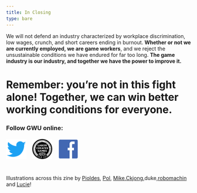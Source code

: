 ```yaml
---
title: In Closing
type: bare
---
```


We will not defend an industry characterized by workplace discrimination, low
wages, crunch, and short careers ending in burnout. **Whether or not we are
currently employed, we are game workers**, and we reject the unsustainable
conditions we have endured for far too long. **The game industry is our industry,
and together we have the power to improve it.**

<div class="md-margin">
<h1>Remember: you’re not in this fight alone! Together, we can win better working conditions for <strong>everyone</strong>.</h1>
</div>

<h3>Follow GWU online:</h3>

<div style="display:flex;justify-content: flex-start;margin-top:20px;margin-bottom:40px">
  <a title="GWU on Twitter" href="https://twitter.com/gameworkers">
    <img
      style="width: 55px;height: 55px;margin-right: 1rem"
      src="/images/social-twitter.svg"
      alt="Twitter logo"
    />
  </a>
  <a title="GWU Website" href="https://gameworkersunite.org">
    <img
      style="width: 55px;height: 55px;margin-right: 1rem"
      src="/images/gwu-logo.svg"
      alt="GWU logo"
    />
  </a>
  <a title="GWU on Facebook" href="https://www.facebook.com/GameWorkers/">
    <img
      style="width: 55px;height: 55px"
      src="/images/social-facebook.svg"
      alt="Facebook logo"
    />
  </a>
</div>

Illustrations across this zine by [Pioldes](https://pioldes.tumblr.com), [Pol](https://twitter.com/polclarissou), [Mike](https://twitter.com/mikejwitz),[Ckjong](https://twitter.com/ckjong),duke,[robomachin](https://twitter.com/robomachin) and [Lucie](https://twitter.com/LucieViatge)!
